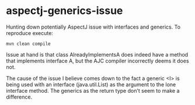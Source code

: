# aspectj-generics-issue
Hunting down potentially AspectJ issue with interfaces and generics.  To reproduce execute:

    mvn clean compile 


Issue at hand is that class AlreadyImplementsA does indeed have a method that implements interface A, but the AJC compiler incorrectly deems it does not.  

The cause of the issue I believe comes down to the fact a generic \<I> is being used with an interface (java.util.List) as the argument to the lone interface method.  The generics as the return type don't seem to make a difference.  
